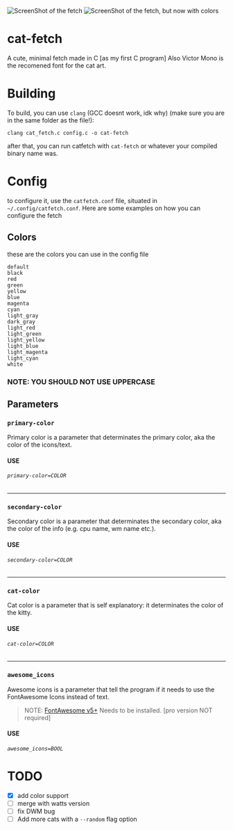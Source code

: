 ![ScreenShot of the fetch](cat-fetch.png)
![ScreenShot of the fetch, but now with colors](cat-fetch-color.png)
# cat-fetch
A cute, minimal fetch made in C [as my first C program]
Also Victor Mono is the recomened font for the cat art.

# Building
To build, you can  use `clang` (GCC doesnt work, idk why) (make sure you are in the same folder as the file!):
```
clang cat_fetch.c config.c -o cat-fetch
```
after that, you can run catfetch with `cat-fetch` or whatever your compiled binary name was.

# Config

to configure it, use the `catfetch.conf` file, situated in `~/.config/catfetch.conf`.
Here are some examples on how you can configure the fetch

## Colors

these are the colors you can use in the config file
```
default
black
red
green
yellow
blue
magenta
cyan
light_gray
dark_gray
light_red
light_green
light_yellow
light_blue
light_magenta
light_cyan
white
```

### NOTE: YOU SHOULD NOT USE UPPERCASE 

## Parameters

### `primary-color`
Primary color is a parameter that determinates the primary color, aka the color of the icons/text.
#### USE
###### `primary-color=COLOR`
---
### `secondary-color`
Secondary color is a parameter that determinates the secondary color, aka the color of the info (e.g. cpu name, wm name etc.).
#### USE

###### `secondary-color=COLOR`
---
### `cat-color`
Cat color is a parameter that is self explanatory: it determinates the color of the kitty.
#### USE

###### `cat-color=COLOR`
---
### `awesome_icons`
Awesome icons is a parameter that tell the program if it needs to use the FontAwesome Icons instead of text.
> NOTE: [FontAwesome v5+](https://fontawesome.com/) Needs to be installed. \[pro version NOT required]
#### USE

###### `awesome_icons=BOOL`


# TODO

- [x] add color support
- [ ] merge with watts version
- [ ] fix DWM bug
- [ ] Add more cats with a `--random` flag option
